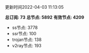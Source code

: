 更新时间2022-04-03 11:13:05

**总订阅: 73**
**总节点: 5892**
**有效节点: 4209**
- ss节点: 3778
- ssr节点: 100
- trojan节点: 138
- v2ray节点: 193
